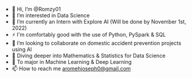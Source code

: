 - 👋 Hi, I’m @Romzy01
- 👀 I’m interested in Data Science
- 🌱 I’m currently an Intern with Explore AI (Will be done by November 1st, 2022)
-	⚡ I'm comfortably good with the use of Python, PySpark & SQL 
- 💞️ I’m looking to collaborate on domestic accident prevention projects using AI
- 📃 Diving deeper into Mathematics & Statistics for Data Science
- 🔭 To major in Machine Learning & Deep Learning 
- 📫 How to reach me aromehjoseph0@gmail.com

<!---
Romzy01/Romzy01 is a ✨ special ✨ repository because its `README.md` (this file) appears on your GitHub profile.
You can click the Preview link to take a look at your changes.
--->
